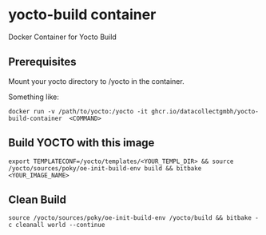 # yocto-build container
Docker Container for Yocto Build

## Prerequisites

Mount your yocto directory to /yocto in the container.


Something like:

```shell    
docker run -v /path/to/yocto:/yocto -it ghcr.io/datacollectgmbh/yocto-build-container  <COMMAND>
```


## Build YOCTO with this image

```shell
export TEMPLATECONF=/yocto/templates/<YOUR_TEMPL_DIR> && source /yocto/sources/poky/oe-init-build-env build && bitbake <YOUR_IMAGE_NAME>
``` 

## Clean Build

```shell
source /yocto/sources/poky/oe-init-build-env /yocto/build && bitbake -c cleanall world --continue
```

